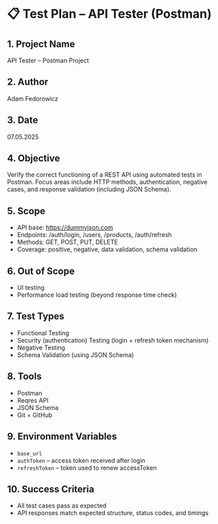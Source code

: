 # 📋 Test Plan – API Tester (Postman)

## 1. Project Name
API Tester – Postman Project

## 2. Author
Adam Fedorowicz

## 3. Date
07.05.2025

## 4. Objective
Verify the correct functioning of a REST API using automated tests in Postman. Focus areas include HTTP methods, authentication, negative cases, and response validation (including JSON Schema).

## 5. Scope
- API base: https://dummyjson.com
- Endpoints: /auth/login, /users, /products, /auth/refresh
- Methods: GET, POST, PUT, DELETE
- Coverage: positive, negative, data validation, schema validation

## 6. Out of Scope
- UI testing
- Performance load testing (beyond response time check)

## 7. Test Types
- Functional Testing
- Security (authentication) Testing (login + refresh token mechanism)
- Negative Testing
- Schema Validation (using JSON Schema)

## 8. Tools
- Postman
- Reqres API
- JSON Schema
- Git + GitHub

## 9. Environment Variables
- `base_url`
- `authToken` – access token received after login
- `refreshToken` – token used to renew accessToken
  
## 10. Success Criteria
- All test cases pass as expected
- API responses match expected structure, status codes, and timings
